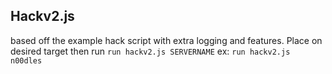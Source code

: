 ## Hackv2.js 
based off the example hack script with extra logging and features. Place on desired target then run `run hackv2.js SERVERNAME` ex: `run hackv2.js n00dles`
